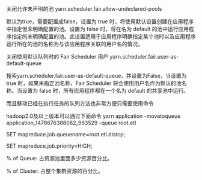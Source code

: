 关闭允许未声明的池 yarn.scheduler.fair.allow-undeclared-pools

默认为true，需要配置成false，设置为 true 时，将使用默认设置创建在应用程序中指定但未明确配置的池。设置为 false 时，将在名为 default 的池中运行应用程序指定的未明确配置的池。此设置适用于应用程序明确指定某个池时以及应用程序运行所在的池的名称为与该应用程序关联的用户名的情况。

关闭使用默认队列时的 Fair Scheduler 用户 yarn.scheduler.fair.user-as-default-queue

搜索yarn.scheduler.fair.user-as-default-queue，并设置为False，当设置为 true 时，如果未指定池名称，Fair Scheduler 将会使用用户名作为默认的池名称。当设置为 false 时，所有应用程序都在一个名为 default 的共享池中运行。


而且移动已经在执行任务的队列方法也非常方便只需要使用命令

hadoop2.0及以上版本可以通过下面命令 
yarn application -movetoqueue application_1478676388082_963529 -queue root.etl 


SET mapreduce.job.queuename=root.etl.distcp;

SET mapreduce.job.priority=HIGH;




% of Queue: 占资源池里面多少资源百分比。

% of Cluster: 占整个集群资源的百分比。